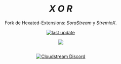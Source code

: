 <div align="center">

# *X O R*
Fork de Hexated-Extensions: _SoraStream_ y _StremioX_.

  <a href="">
    <img src="https://img.shields.io/github/last-commit/VectorHex/Xor/main" alt="last update" />
  </a>

<a href="https://github.com/AmineSoukara/Py-EgyBest-Api"><img src="https://img.shields.io/badge/Kotlin-8000FF?style=flat&logo=github&logoColor=white?logoWidth=100"></a>

##

[![Cloudstream Discord](https://invidget.switchblade.xyz/5Hus6fM)](https://discord.gg/5Hus6fM)

</div>

